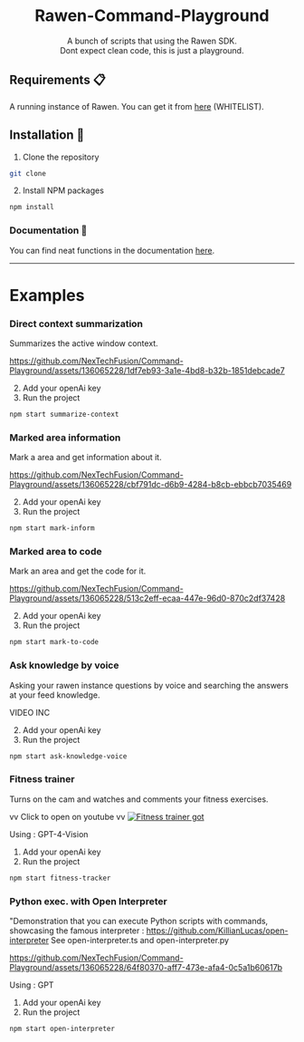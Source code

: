 <div align="center">
<h1>  Rawen-Command-Playground  </h1>
  A bunch of scripts that using the Rawen SDK. <br/>
  Dont expect clean code, this is just a playground.
</div>


## Requirements :clipboard:
A running instance of Rawen. You can get it from <a href="https://rawen.io/">here</a> (WHITELIST).

## Installation :wrench:
1. Clone the repository
```sh
git clone
```

2. Install NPM packages
```sh
npm install
```



### Documentation :book:
You can find neat functions in the documentation <a href="https://rawen.io/docs">here</a>.


-----

# Examples

###  Direct context summarization
Summarizes the active window context.

https://github.com/NexTechFusion/Command-Playground/assets/136065228/1df7eb93-3a1e-4bd8-b32b-1851debcade7


2. Add your openAi key
1. Run the project

```sh
npm start summarize-context
```

###  Marked area information
Mark a area and get information about it.


https://github.com/NexTechFusion/Command-Playground/assets/136065228/cbf791dc-d6b9-4284-b8cb-ebbcb7035469


2. Add your openAi key
1. Run the project

```sh
npm start mark-inform
```

### Marked area to code
Mark an area and get the code for it.

https://github.com/NexTechFusion/Command-Playground/assets/136065228/513c2eff-ecaa-447e-96d0-870c2df37428

2. Add your openAi key
1. Run the project

```sh
npm start mark-to-code
```


### Ask knowledge by voice
Asking your rawen instance questions by voice and searching the answers at your feed knowledge.

VIDEO INC


2. Add your openAi key
1. Run the project

```sh
npm start ask-knowledge-voice
```

### Fitness trainer
Turns on the cam and watches and comments your fitness exercises.

vv Click to open on youtube vv
[![Fitness trainer got](http://img.youtube.com/vi/qKKtsUFFxTU/0.jpg)](http://www.youtube.com/watch?v=qKKtsUFFxTU "Fitness trainer")


Using : GPT-4-Vision

1. Add your openAi key
2. Run the project


```sh
npm start fitness-tracker
```


### Python exec. with Open Interpreter
"Demonstration that you can execute Python scripts with commands, showcasing the famous interpreter : https://github.com/KillianLucas/open-interpreter
See open-interpreter.ts and open-interpreter.py



https://github.com/NexTechFusion/Command-Playground/assets/136065228/64f80370-aff7-473e-afa4-0c5a1b60617b





Using : GPT

1. Add your openAi key
2. Run the project


```sh
npm start open-interpreter
```

